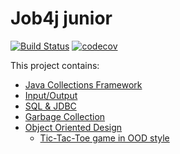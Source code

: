 # Job4j junior

[![Build Status](https://travis-ci.org/s-manannikov/job4j_design.svg?branch=master)](https://travis-ci.org/s-manannikov/job4j_design)
[![codecov](https://codecov.io/gh/s-manannikov/job4j_design/branch/master/graph/badge.svg)](https://codecov.io/gh/s-manannikov/job4j_design)

This project contains: 
- [Java Collections Framework](https://github.com/s-manannikov/job4j_design/tree/master/chapter_001)
- [Input/Output](https://github.com/s-manannikov/job4j_design/tree/master/chapter_002)
- [SQL & JDBC](https://github.com/s-manannikov/job4j_design/tree/master/chapter_003)
- [Garbage Collection](https://github.com/s-manannikov/job4j_design/tree/master/chapter_004)
- [Object Oriented Design](https://github.com/s-manannikov/job4j_design/tree/master/chapter_005)
  - [Tic-Tac-Toe game in OOD style](https://github.com/s-manannikov/job4j_design/tree/master/chapter_005/src/main/java/ru/job4j/tictactoe)
